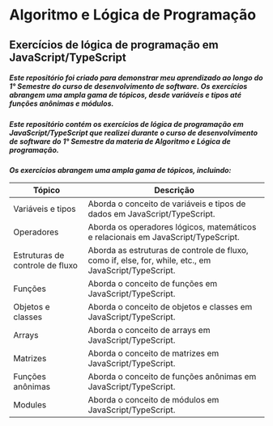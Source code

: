 <h1>Algoritmo e Lógica de Programação</h1>
<h2>Exercícios de lógica de programação em JavaScript/TypeScript</h2> 
<h5>
Este repositório foi criado para demonstrar meu aprendizado ao longo do 1° Semestre do curso de desenvolvimento de software. Os exercícios abrangem uma ampla gama de tópicos, desde variáveis e tipos até funções anônimas e módulos.</h5>

<h5>Este repositório contém os exercícios de lógica de programação em JavaScript/TypeScript que realizei durante o curso de desenvolvimento de software do 1° Semestre da materia de Algoritmo e Lógica de programação.<h5>

<p> Os exercícios abrangem uma ampla gama de tópicos, incluindo:</p>

<table>
  <thead>
    <tr>
      <th>Tópico</th>
      <th>Descrição</th>
    </tr>
  </thead>
  <tbody>
    <tr>
      <td>Variáveis e tipos</td>
      <td>Aborda o conceito de variáveis e tipos de dados em JavaScript/TypeScript.</td>
    </tr>
    <tr>
      <td>Operadores</td>
      <td>Aborda os operadores lógicos, matemáticos e relacionais em JavaScript/TypeScript.</td>
    </tr>
    <tr>
      <td>Estruturas de controle de fluxo</td>
      <td>Aborda as estruturas de controle de fluxo, como if, else, for, while, etc., em JavaScript/TypeScript.</td>
    </tr>
    <tr>
      <td>Funções</td>
      <td>Aborda o conceito de funções em JavaScript/TypeScript.</td>
    </tr>
    <tr>
      <td>Objetos e classes</td>
      <td>Aborda o conceito de objetos e classes em JavaScript/TypeScript.</td>
    </tr>
    <tr>
      <td>Arrays</td>
      <td>Aborda o conceito de arrays em JavaScript/TypeScript.</td>
    </tr>
    <tr>
      <td>Matrizes</td>
      <td>Aborda o conceito de matrizes em JavaScript/TypeScript.</td>
    </tr>
    <tr>
      <td>Funções anônimas</td>
      <td>Aborda o conceito de funções anônimas em JavaScript/TypeScript.</td>
    </tr>
    <tr>
      <td>Modules</td>
      <td>Aborda o conceito de módulos em JavaScript/TypeScript.</td>
    </tr>
  </tbody>
</table>




